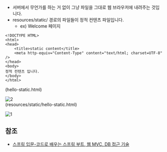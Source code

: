 * 서버에서 무언가를 하는 거 없이 그냥 파일을 그대로 웹 브라우저에 내려주는 것입니다.
* resources/static/ 경로의 파일들이 정적 컨텐츠 파일입니다.
  * ex) Welcome 페이지

```
<!DOCTYPE HTML>
<html>
<head>
    <title>static content</title>
    <meta http-equiv="Content-Type" content="text/html; charset=UTF-8" />
</head>
<body>
정적 컨텐츠 입니다.
</body>
</html>
```
(hello-static.html)

![2]()   
(resources/static/hello-static.html)

![1]()   

## 참조
* [스프링 입문-코드로 배우는 스프링 부트, 웹 MVC, DB 접근 기술](https://www.inflearn.com/course/%EC%8A%A4%ED%94%84%EB%A7%81-%EC%9E%85%EB%AC%B8-%EC%8A%A4%ED%94%84%EB%A7%81%EB%B6%80%ED%8A%B8/dashboard)